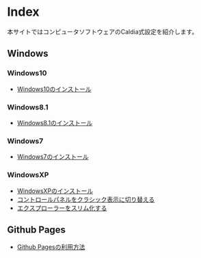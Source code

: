 # Index

本サイトではコンピュータソフトウェアのCaldia式設定を紹介します。


## Windows

### Windows10

- [Windows10のインストール](win10/install.md)

### Windows8.1

- [Windows8.1のインストール](win81/install.md)

### Windows7

- [Windows7のインストール](win7/install.md)

### WindowsXP

- [WindowsXPのインストール](winxp/install.md)
- [コントロールパネルをクラシック表示に切り替える](winxp/controlpanel-classic.md)
- [エクスプローラーをスリム化する](winxp/explorer-slim.md)

<!--  
- [Windowsコンポーネントの追加と削除](winxp/default-disabled.md)
- [リモートアシスタンスの無効化](winxp/remote-assistant-disabled.md)
- [リモートデスクトップの有効化](winxp/remote-desktop-disabled.md)
- [システムの復元を無効化](winxp/system-backup-disabled.md)
- [エラー報告を無効にする](winxp/error-report-disabled.md)
- [デバッグの書き込みなし](winxp/debug-disabled.md)
- [仮想メモリをシステム管理サイズ](winxp/virtual-memory-system-size.md)  
-->

## Github Pages

- [Github Pagesの利用方法](githubpages/install.md)
